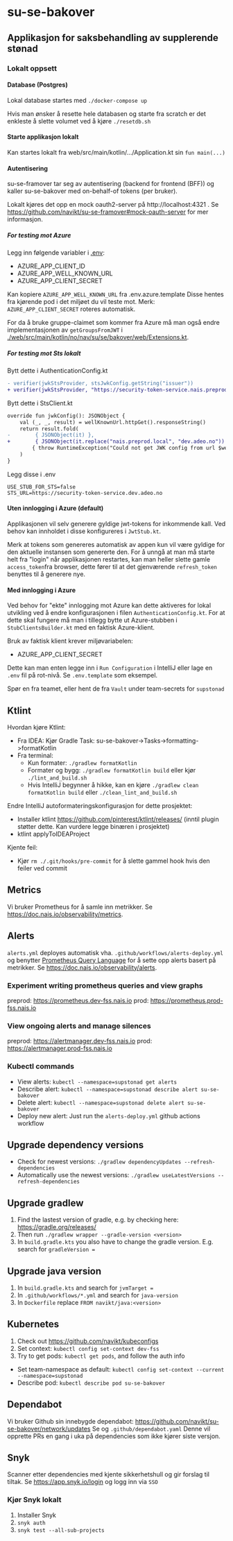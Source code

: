 # su-se-bakover

## Applikasjon for saksbehandling av supplerende stønad

### Lokalt oppsett

#### Database (Postgres)
Lokal database startes med `./docker-compose up`

Hvis man ønsker å resette hele databasen og starte fra scratch er det enkleste å slette volumet ved å kjøre `./resetdb.sh`

#### Starte applikasjon lokalt
Kan startes lokalt fra web/src/main/kotlin/.../Application.kt sin `fun main(...)`

#### Autentisering
su-se-framover tar seg av autentisering (backend for frontend (BFF)) og kaller su-se-bakover med on-behalf-of tokens (per bruker).

Lokalt kjøres det opp en mock oauth2-server på http://localhost:4321 .
Se https://github.com/navikt/su-se-framover#mock-oauth-server for mer informasjon.

##### For testing mot Azure
Legg inn følgende variabler i [.env]():
- AZURE_APP_CLIENT_ID
- AZURE_APP_WELL_KNOWN_URL
- AZURE_APP_CLIENT_SECRET

Kan kopiere `AZURE_APP_WELL_KNOWN_URL` fra .env.azure.template
Disse hentes fra kjørende pod i det miljøet du vil teste mot.
Merk: `AZURE_APP_CLIENT_SECRET` roteres automatisk.

For da å bruke gruppe-claimet som kommer fra Azure må man også endre implementasjonen av `getGroupsFromJWT` i [./web/src/main/kotlin/no/nav/su/se/bakover/web/Extensions.kt]().

##### For testing mot Sts lokalt
Bytt dette i AuthenticationConfig.kt
```diff
- verifier(jwkStsProvider, stsJwkConfig.getString("issuer"))
+ verifier(jwkStsProvider, "https://security-token-service.nais.preprod.local"))
```

Bytt dette i StsClient.kt
```diff
override fun jwkConfig(): JSONObject {
    val (_, _, result) = wellKnownUrl.httpGet().responseString()
    return result.fold(
-        { JSONObject(it) },
+        { JSONObject(it.replace("nais.preprod.local", "dev.adeo.no")) },
        { throw RuntimeException("Could not get JWK config from url $wellKnownUrl, error:$it") }
    )
}
```

Legg disse i .env
```shell
USE_STUB_FOR_STS=false
STS_URL=https://security-token-service.dev.adeo.no
```

#### Uten innlogging i Azure (default)
Applikasjonen vil selv generere gyldige jwt-tokens for inkommende kall. Ved behov kan innholdet i disse konfigureres i `JwtStub.kt`.

Merk at tokens som genereres automatisk av appen kun vil være gyldige for den aktuelle instansen som genererte den.
For å unngå at man må starte helt fra "login" når applikasjonen restartes, kan man heller slette gamle `access_token`fra browser,
dette fører til at det gjenværende `refresh_token` benyttes til å generere nye.

#### Med innlogging i Azure
Ved behov for "ekte" innlogging mot Azure kan dette aktiveres for lokal utvikling ved å endre konfigurasjonen i filen `AuthenticationConfig.kt`.
For at dette skal fungere må man i tillegg bytte ut Azure-stubben i `StubClientsBuilder.kt` med en faktisk Azure-klient.

Bruk av faktisk klient krever miljøvariabelen:
* AZURE_APP_CLIENT_SECRET

Dette kan man enten legge inn i `Run Configuration` i IntelliJ eller lage en `.env` fil på rot-nivå. Se `.env.template`
som eksempel.

Spør en fra teamet, eller hent de fra `Vault` under team-secrets for  `supstonad`

## Ktlint

Hvordan kjøre Ktlint:
* Fra IDEA: Kjør Gradle Task: su-se-bakover->Tasks->formatting->formatKotlin
* Fra terminal:
   * Kun formater: `./gradlew formatKotlin`
   * Formater og bygg: `./gradlew formatKotlin build` eller kjør `./lint_and_build.sh`
   * Hvis IntelliJ begynner å hikke, kan en kjøre `./gradlew clean formatKotlin build` eller `./clean_lint_and_build.sh`

Endre IntelliJ autoformateringskonfigurasjon for dette prosjektet:
* Installer ktlint https://github.com/pinterest/ktlint/releases/ (inntil plugin støtter dette. Kan vurdere legge binæren i prosjektet)
* ktlint applyToIDEAProject

Kjente feil:
* Kjør `rm ./.git/hooks/pre-commit` for å slette gammel hook hvis den feiler ved commit

## Metrics
Vi bruker Prometheus for å samle inn metrikker.
Se https://doc.nais.io/observability/metrics.

## Alerts
`alerts.yml` deployes automatisk vha. `.github/workflows/alerts-deploy.yml` og benytter [Prometheus Query Language](https://prometheus.io/docs/prometheus/latest/querying/basics/) for å sette opp alerts basert på metrikker.
Se https://doc.nais.io/observability/alerts.

### Experiment writing prometheus queries and view graphs
preprod: https://prometheus.dev-fss.nais.io
prod: https://prometheus.prod-fss.nais.io

### View ongoing alerts and manage silences
preprod: https://alertmanager.dev-fss.nais.io
prod: https://alertmanager.prod-fss.nais.io

### Kubectl commands
* View alerts: `kubectl --namespace=supstonad get alerts`
* Describe alert: `kubectl --namespace=supstonad describe alert su-se-bakover`
* Delete alert: `kubectl --namespace=supstonad delete alert su-se-bakover`
* Deploy new alert: Just run the `alerts-deploy.yml` github actions workflow

## Upgrade dependency versions
* Check for newest versions: `./gradlew dependencyUpdates --refresh-dependencies`
* Automatically use the newest versions: `./gradlew useLatestVersions --refresh-dependencies`

## Upgrade gradlew
1. Find the lastest version of gradle, e.g. by checking here: https://gradle.org/releases/
1. Then run `./gradlew wrapper --gradle-version <version>`
1. In `build.gradle.kts` you also have to change the gradle version. E.g. search for `gradleVersion =`

## Upgrade java version
1. In `build.gradle.kts` and search for `jvmTarget = `
1. In `.github/workflows/*.yml` and search for `java-version`
1. In `Dockerfile` replace `FROM navikt/java:<version>`

## Kubernetes
1. Check out https://github.com/navikt/kubeconfigs
1. Set context: `kubectl config set-context dev-fss` 
1. Try to get pods: `kubectl get pods`, and follow the auth info

* Set team-namespace as default: `kubectl config set-context --current --namespace=supstonad`
* Describe pod: `kubectl describe pod su-se-bakover`

## Dependabot
Vi bruker Github sin innebygde dependabot: https://github.com/navikt/su-se-bakover/network/updates
Se og `.github/dependabot.yaml`
Denne vil opprette PRs en gang i uka på dependencies som ikke kjører siste versjon.

## Snyk
Scanner etter dependencies med kjente sikkerhetshull og gir forslag til tiltak.
Se https://app.snyk.io/login og logg inn via `SSO`

### Kjør Snyk lokalt
1. Installer Snyk
1. `snyk auth`
1. `snyk test --all-sub-projects`